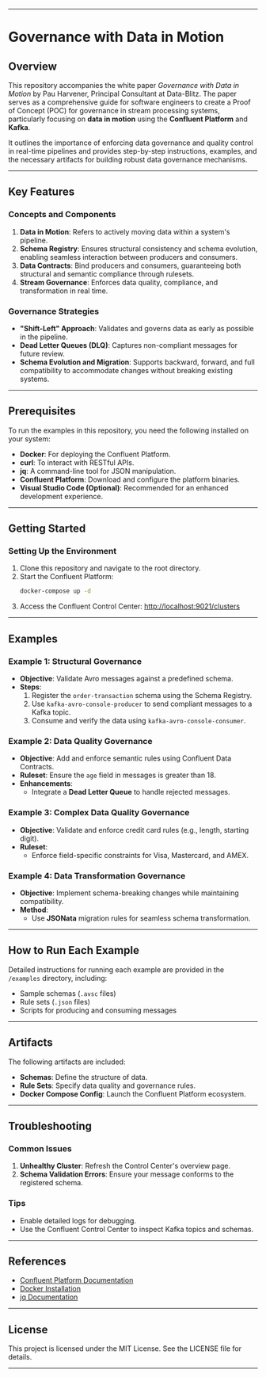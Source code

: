 

---

# Governance with Data in Motion

## Overview

This repository accompanies the white paper *Governance with Data in Motion* by Pau Harvener, Principal Consultant at Data-Blitz. The paper serves as a comprehensive guide for software engineers to create a Proof of Concept (POC) for governance in stream processing systems, particularly focusing on **data in motion** using the **Confluent Platform** and **Kafka**.

It outlines the importance of enforcing data governance and quality control in real-time pipelines and provides step-by-step instructions, examples, and the necessary artifacts for building robust data governance mechanisms.

---

## Key Features

### Concepts and Components
1. **Data in Motion**: Refers to actively moving data within a system's pipeline.
2. **Schema Registry**: Ensures structural consistency and schema evolution, enabling seamless interaction between producers and consumers.
3. **Data Contracts**: Bind producers and consumers, guaranteeing both structural and semantic compliance through rulesets.
4. **Stream Governance**: Enforces data quality, compliance, and transformation in real time.

### Governance Strategies
- **"Shift-Left" Approach**: Validates and governs data as early as possible in the pipeline.
- **Dead Letter Queues (DLQ)**: Captures non-compliant messages for future review.
- **Schema Evolution and Migration**: Supports backward, forward, and full compatibility to accommodate changes without breaking existing systems.

---

## Prerequisites

To run the examples in this repository, you need the following installed on your system:

- **Docker**: For deploying the Confluent Platform.
- **curl**: To interact with RESTful APIs.
- **jq**: A command-line tool for JSON manipulation.
- **Confluent Platform**: Download and configure the platform binaries.
- **Visual Studio Code (Optional)**: Recommended for an enhanced development experience.

---

## Getting Started

### Setting Up the Environment

1. Clone this repository and navigate to the root directory.
2. Start the Confluent Platform:
   ```bash
   docker-compose up -d
   ```
3. Access the Confluent Control Center:
   [http://localhost:9021/clusters](http://localhost:9021/clusters)

---

## Examples

### Example 1: Structural Governance
- **Objective**: Validate Avro messages against a predefined schema.
- **Steps**:
  1. Register the `order-transaction` schema using the Schema Registry.
  2. Use `kafka-avro-console-producer` to send compliant messages to a Kafka topic.
  3. Consume and verify the data using `kafka-avro-console-consumer`.

### Example 2: Data Quality Governance
- **Objective**: Add and enforce semantic rules using Confluent Data Contracts.
- **Ruleset**: Ensure the `age` field in messages is greater than 18.
- **Enhancements**:
  - Integrate a **Dead Letter Queue** to handle rejected messages.

### Example 3: Complex Data Quality Governance
- **Objective**: Validate and enforce credit card rules (e.g., length, starting digit).
- **Ruleset**:
  - Enforce field-specific constraints for Visa, Mastercard, and AMEX.

### Example 4: Data Transformation Governance
- **Objective**: Implement schema-breaking changes while maintaining compatibility.
- **Method**:
  - Use **JSONata** migration rules for seamless schema transformation.

---

## How to Run Each Example

Detailed instructions for running each example are provided in the `/examples` directory, including:
- Sample schemas (`.avsc` files)
- Rule sets (`.json` files)
- Scripts for producing and consuming messages

---

## Artifacts

The following artifacts are included:
- **Schemas**: Define the structure of data.
- **Rule Sets**: Specify data quality and governance rules.
- **Docker Compose Config**: Launch the Confluent Platform ecosystem.

---

## Troubleshooting

### Common Issues
1. **Unhealthy Cluster**: Refresh the Control Center's overview page.
2. **Schema Validation Errors**: Ensure your message conforms to the registered schema.

### Tips
- Enable detailed logs for debugging.
- Use the Confluent Control Center to inspect Kafka topics and schemas.

---

## References

- [Confluent Platform Documentation](https://docs.confluent.io/platform/current/overview.html)
- [Docker Installation](https://www.docker.com/products/docker-desktop)
- [jq Documentation](https://jqlang.github.io/jq/)

---

## License

This project is licensed under the MIT License. See the LICENSE file for details.

--- 

